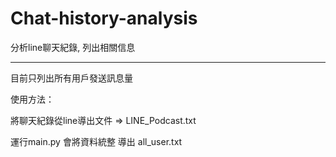 # Chat-history-analysis
分析line聊天紀錄, 列出相關信息

-----

目前只列出所有用戶發送訊息量

使用方法：

將聊天紀錄從line導出文件 => LINE_Podcast.txt

運行main.py 會將資料統整 導出 all_user.txt

